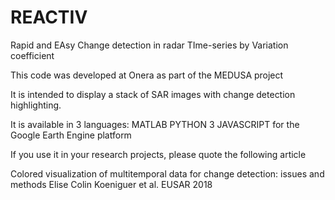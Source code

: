 # REACTIV
Rapid and EAsy Change detection in radar TIme-series by Variation coefficient


This code was developed at Onera as part of the MEDUSA project

It is intended to display a stack of SAR images with change detection highlighting.

It is available in 3 languages:
MATLAB
PYTHON 3
JAVASCRIPT for the Google Earth Engine platform

If you use it in your research projects, please quote the following article

Colored visualization of multitemporal data for change detection: issues and methods
Elise Colin Koeniguer et al.
EUSAR 2018
